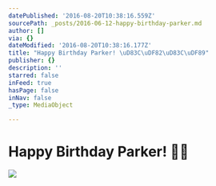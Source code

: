 ```yaml
---
datePublished: '2016-08-20T10:38:16.559Z'
sourcePath: _posts/2016-06-12-happy-birthday-parker.md
author: []
via: {}
dateModified: '2016-08-20T10:38:16.177Z'
title: "Happy Birthday Parker! \uD83C\uDF82\uD83C\uDF89"
publisher: {}
description: ''
starred: false
inFeed: true
hasPage: false
inNav: false
_type: MediaObject

---
```

# Happy Birthday Parker! 🎂🎉
![](https://the-grid-user-content.s3-us-west-2.amazonaws.com/ee7c8eca-2087-4074-b4de-b6548eceaefd.jpg)